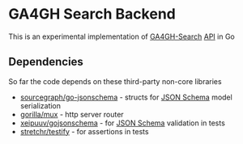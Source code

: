 # GA4GH Search Backend

This is an experimental implementation of [GA4GH-Search](https://github.com/ga4gh-discovery/ga4gh-search)
[API](https://github.com/ga4gh-discovery/ga4gh-search/blob/develop/openapi/openapi.yaml) in Go

## Dependencies

So far the code depends on these third-party non-core libraries

- [sourcegraph/go-jsonschema](https://github.com/sourcegraph/go-jsonschema) - structs
  for [JSON Schema](https://json-schema.org/) model serialization
- [gorilla/mux](https://github.com/gorilla/mux) - http server router
- [xeipuuv/gojsonschema](https://github.com/xeipuuv/gojsonschema) - for [JSON Schema](https://json-schema.org/)
  validation in tests
- [stretchr/testify](https://github.com/stretchr/testify) - for assertions in tests


